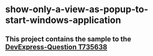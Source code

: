 # show-only-a-view-as-popup-to-start-windows-application

## This project contains the sample to the [DevExpress-Question T735638](https://www.devexpress.com/Support/Center/Question/Details/T735638/show-only-a-view-as-popup-to-start-windows-application)